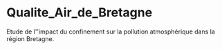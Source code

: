 # Qualite_Air_de_Bretagne
Etude de l''impact du confinement sur la pollution atmosphérique dans la région Bretagne.
